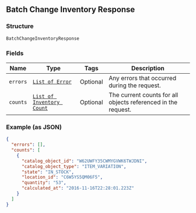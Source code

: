 ## Batch Change Inventory Response

### Structure

`BatchChangeInventoryResponse`

### Fields

| Name | Type | Tags | Description |
|  --- | --- | --- | --- |
| `errors` | [`List of Error`](/doc/models/error.md) | Optional | Any errors that occurred during the request. |
| `counts` | [`List of Inventory Count`]($m/InventoryCount) | Optional | The current counts for all objects referenced in the request. |

### Example (as JSON)

```json
{
  "errors": [],
  "counts": [
    {
      "catalog_object_id": "W62UWFY35CWMYGVWK6TWJDNI",
      "catalog_object_type": "ITEM_VARIATION",
      "state": "IN_STOCK",
      "location_id": "C6W5YS5QM06F5",
      "quantity": "53",
      "calculated_at": "2016-11-16T22:28:01.223Z"
    }
  ]
}
```

